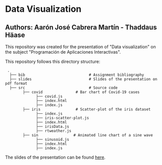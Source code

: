 # Data Visualization
## Authors: Aarón José Cabrera Martín - Thaddaus Häase

This repository was created for the presentation of "Data visualization" on the subject "Programación de Aplicaciones Interactivas".

This repository follows this directory structure:

```
 .
  ├── bib                             # Assignment bibliography
  ├── slides                          # Slides of the presentation on pdf format
  ├── src                             # Source code 
        ├── covid               # Bar chart of Covid-19 cases
              ├── covid.js   
              ├── index.html
              ├── index.js
        ├── iris                # Scatter-plot of the iris dataset
              ├── index.js  
              ├── iris-scatter-plot.js
              ├── index.html
              ├── irisData.js
              ├── rtweather.js
        ├── sin                # Animated line chart of a sine wave
              ├── sinusoid.js   
              ├── index.html
              ├── index.js

```


The slides of the presentation can be found [here](https://docs.google.com/presentation/d/1EM_Q15DmmNCI7lWCVvAjuQ35wSCUmVTMbW8RH9D0m5Q/edit?usp=sharing).
